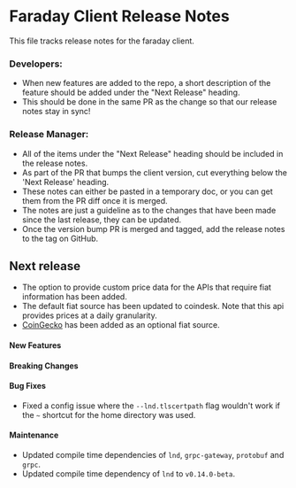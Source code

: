 # Faraday Client Release Notes
This file tracks release notes for the faraday client. 

### Developers: 
* When new features are added to the repo, a short description of the feature 
  should be added under the "Next Release" heading.
* This should be done in the same PR as the change so that our release notes 
  stay in sync!

### Release Manager: 
* All of the items under the "Next Release" heading should be included in the 
  release notes.
* As part of the PR that bumps the client version, cut everything below the 
  'Next Release' heading. 
* These notes can either be pasted in a temporary doc, or you can get them from 
  the PR diff once it is merged. 
* The notes are just a guideline as to the changes that have been made since 
  the last release, they can be updated.
* Once the version bump PR is merged and tagged, add the release notes to the 
  tag on GitHub.

## Next release
* The option to provide custom price data for the APIs that require fiat 
  information has been added.
* The default fiat source has been updated to coindesk. Note that this api 
  provides prices at a daily granularity.
* [CoinGecko](https://www.coingecko.com/en/api) has been added as an optional fiat source.

#### New Features

#### Breaking Changes

#### Bug Fixes

* Fixed a config issue where the `--lnd.tlscertpath` flag wouldn't work if the
  `~` shortcut for the home directory was used.

#### Maintenance
* Updated compile time dependencies of `lnd`, `grpc-gateway`, `protobuf` and
  `grpc`.
* Updated compile time dependency of `lnd` to `v0.14.0-beta`.